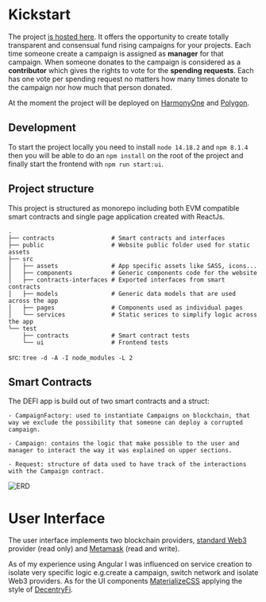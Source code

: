 # Kickstart

The project [is hosted here](https://kickstart.emidev98.xyz/). It offers the opportunity to create totally transparent and consensual fund rising campaigns for your projects. Each time someone create a campaign is assigned as **manager** for that campaign. When someone donates to the campaign is considered as a **contributor** which gives the rights to vote for the **spending requests**. Each has one vote per spending request no matters how many times donate to the campaign nor how much that person donated.

At the moment the project will be deployed on [HarmonyOne](https://www.harmony.one/) and [Polygon](https://polygon.technology/).


## Development

To start the project locally you need to install  ```node 14.18.2``` and ```npm 8.1.4``` then you will be able to do an ```npm install``` on the root of the project and finally start the frontend with ```npm run start:ui```.


## Project structure

This project is structured as monorepo including both EVM compatible smart contracts and single page application created with ReactJs.

```
.
├── contracts                # Smart contracts and interfaces
├── public                   # Website public folder used for static assets
├── src
│   ├── assets               # App specific assets like SASS, icons...
│   ├── components           # Generic components code for the website
│   ├── contracts-interfaces # Exported interfaces from smart contracts
│   ├── models               # Generic data models that are used across the app
│   ├── pages                # Components used as individual pages
│   └── services             # Static serices to simplify logic across the app
└── test
    ├── contracts            # Smart contract tests
    └── ui                   # Frontend tests
```

src: `tree -d -A -I node_modules -L 2`

## Smart Contracts

The DEFI app is build out of two smart contracts and a struct:

    - CampaignFactory: used to instantiate Campaigns on blockchain, that way we exclude the possibility that someone can deploy a corrupted campaign.

    - Campaign: contains the logic that make possible to the user and manager to interact the way it was explained on upper sections.

    - Request: structure of data used to have track of the interactions with the Campaign contract.

![ERD](./public/contracts-erd.svg)

# User Interface

The user interface implements two blockchain providers, [standard Web3](https://www.npmjs.com/package/web3) provider (read only) and [Metamask](https://www.npmjs.com/package/@metamask/detect-provider) (read and write).

As of my experience using Angular I was influenced on service creation to isolate very specific logic e.g.create a campaign, switch network and isolate Web3 providers. As for the UI components [MaterializeCSS](https://react-materialize.github.io/react-materialize/?path=/story/*) applying the style of [DecentryFi](https://github.com/decentryfi/styleguide).
